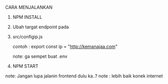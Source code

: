 CARA MENJALANKAN


1. NPM INSTALL


2. Ubah targat endpoint pada


3. src/configip.js


   contoh : export const ip = "http://kemanajaa.com"

   note: ga sempet buat .env


4. NPM START



  note: Jangan lupa jalanin frontend dulu ka..?
  note : lebih baik konek internet
  